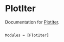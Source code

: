 # PlotIter

Documentation for [PlotIter](https://github.com/tpgillam/PlotIter.jl).

```@index
```

```@autodocs
Modules = [PlotIter]
```
